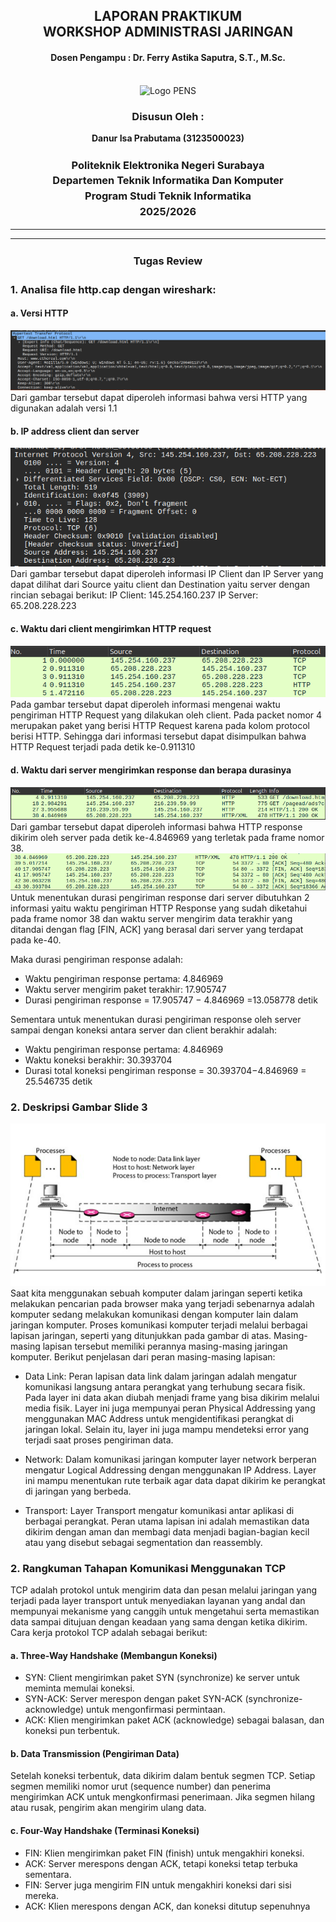 <div align="center">
  <h2 style="text-align: center;font-weight: bold">LAPORAN PRAKTIKUM <br/> WORKSHOP ADMINISTRASI JARINGAN</br></h2>
  <h4 style="text-align: center;">Dosen Pengampu : Dr. Ferry Astika Saputra, S.T., M.Sc.</h4>
</div>
<br />
<div align="center">
  <img src="https://upload.wikimedia.org/wikipedia/id/4/44/Logo_PENS.png" alt="Logo PENS">
  <h3 style="text-align: center;">Disusun Oleh : </h3>
  <p style="text-align: center;">
    <strong>Danur Isa Prabutama (3123500023)</strong><br>
  </p>

<h3 style="text-align: center;line-height: 1.5">Politeknik Elektronika Negeri Surabaya<br>Departemen Teknik Informatika Dan Komputer<br>Program Studi Teknik Informatika<br>2025/2026</h3>
  <hr><hr>
</div>

<h3 style="text-align: center;line-height: 1.5">Tugas Review</h3>

### 1. Analisa file http.cap dengan wireshark:

#### a. Versi HTTP

<img src="assets/http-version.png" alt="asset">
Dari gambar tersebut dapat diperoleh informasi bahwa versi HTTP yang digunakan 
	adalah versi 1.1

#### b. IP address client dan server

<img src="assets/ip-addr.png" alt="asset">
Dari gambar tersebut dapat diperoleh informasi IP Client dan IP Server yang dapat dilihat dari Source yaitu client dan Destination yaitu server dengan rincian sebagai berikut: 
IP Client: 145.254.160.237
IP Server: 65.208.228.223

#### c. Waktu dari client mengirimkan HTTP request

<img src="assets/http-request.png" alt="asset">
Pada gambar tersebut dapat diperoleh informasi mengenai waktu pengiriman HTTP Request yang dilakukan oleh client. Pada packet nomor 4 merupakan paket yang berisi HTTP Request karena pada kolom protocol berisi HTTP. Sehingga dari informasi tersebut dapat disimpulkan bahwa HTTP Request terjadi pada detik ke-0.911310

#### d. Waktu dari server mengirimkan response dan berapa durasinya

<img src="assets/http-response.png" alt="asset">
Dari gambar tersebut dapat diperoleh informasi bahwa HTTP response dikirim oleh server pada detik ke-4.846969 yang terletak pada frame nomor 38.

<img src="assets/http-response-duration.png" alt="asset">
Untuk menentukan durasi pengiriman response dari server dibutuhkan  2 informasi yaitu waktu pengiriman HTTP Response yang sudah diketahui pada frame nomor 38 dan waktu server mengirim data terakhir yang ditandai dengan flag [FIN, ACK] yang berasal dari server yang terdapat pada ke-40.

Maka durasi pengiriman response adalah:

- Waktu pengiriman response pertama: 4.846969
- Waktu server mengirim paket terakhir: 17.905747
- Durasi pengiriman response = 17.905747 − 4.846969 =13.058778 detik

Sementara untuk menentukan durasi pengiriman response oleh server sampai dengan koneksi antara server dan client berakhir adalah:

- Waktu pengiriman response pertama: 4.846969
- Waktu koneksi berakhir: 30.393704
- Durasi total koneksi pengiriman response = 30.393704−4.846969 = 25.546735 detik

### 2. Deskripsi Gambar Slide 3

<img src="assets/komunikasi-antar-komputer.png" alt="asset">
Saat kita menggunakan sebuah komputer dalam jaringan seperti ketika melakukan pencarian pada browser maka yang terjadi sebenarnya adalah komputer sedang melakukan komunikasi dengan komputer lain dalam jaringan komputer. Proses komunikasi komputer terjadi melalui berbagai lapisan jaringan, seperti yang ditunjukkan pada gambar di atas. Masing-masing lapisan tersebut memiliki perannya masing-masing jaringan komputer. Berikut penjelasan dari peran masing-masing lapisan:

- Data Link: Peran lapisan data link dalam jaringan adalah mengatur komunikasi langsung antara perangkat yang terhubung secara fisik. Pada layer ini data akan diubah menjadi frame yang bisa dikirim melalui media fisik. Layer ini juga mempunyai peran Physical Addressing yang menggunakan MAC Address untuk mengidentifikasi perangkat di jaringan lokal. Selain itu, layer ini juga mampu mendeteksi error yang terjadi saat proses pengiriman data.

- Network: Dalam komunikasi jaringan komputer layer network berperan mengatur Logical Addressing dengan menggunakan IP Address. Layer ini mampu menentukan rute terbaik agar data dapat dikirim ke perangkat di jaringan yang berbeda.

- Transport: Layer Transport mengatur komunikasi antar aplikasi di berbagai perangkat. Peran utama lapisan ini adalah memastikan data dikirim dengan aman dan membagi data menjadi bagian-bagian kecil atau yang disebut sebagai segmentation dan reassembly.

### 2. Rangkuman Tahapan Komunikasi Menggunakan TCP

TCP adalah protokol untuk mengirim data dan pesan melalui jaringan yang terjadi pada layer transport untuk menyediakan layanan yang andal dan mempunyai mekanisme yang canggih untuk mengetahui serta memastikan data sampai ditujuan dengan keadaan yang sama dengan ketika dikirim. Cara kerja protokol TCP adalah sebagai berikut:

#### a. Three-Way Handshake (Membangun Koneksi)

- SYN: Client mengirimkan paket SYN (synchronize) ke server untuk meminta memulai koneksi.
- SYN-ACK: Server merespon dengan paket SYN-ACK (synchronize-acknowledge) untuk mengonfirmasi permintaan.
- ACK: Klien mengirimkan paket ACK (acknowledge) sebagai balasan, dan koneksi pun terbentuk.

#### b. Data Transmission (Pengiriman Data)

Setelah koneksi terbentuk, data dikirim dalam bentuk segmen TCP.
Setiap segmen memiliki nomor urut (sequence number) dan penerima mengirimkan ACK untuk mengkonfirmasi penerimaan.
Jika segmen hilang atau rusak, pengirim akan mengirim ulang data.

#### c. Four-Way Handshake (Terminasi Koneksi)

- FIN: Klien mengirimkan paket FIN (finish) untuk mengakhiri koneksi.
- ACK: Server merespons dengan ACK, tetapi koneksi tetap terbuka sementara.
- FIN: Server juga mengirim FIN untuk mengakhiri koneksi dari sisi mereka.
- ACK: Klien merespons dengan ACK, dan koneksi ditutup sepenuhnya
